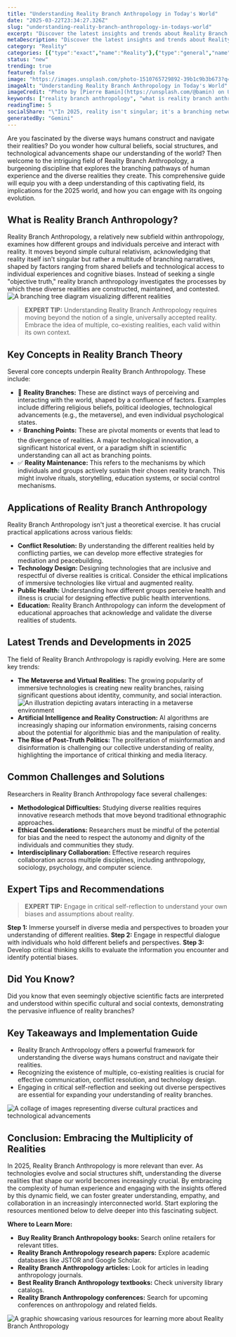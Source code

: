 ```yaml
---
title: "Understanding Reality Branch Anthropology in Today's World"
date: "2025-03-22T23:34:27.326Z"
slug: "understanding-reality-branch-anthropology-in-todays-world"
excerpt: "Discover the latest insights and trends about Reality Branch Anthropology. This comprehensive guide covers everything you need to know about Reality Branch Anthropology in 2025."
metaDescription: "Discover the latest insights and trends about Reality Branch Anthropology. This comprehensive guide covers everything you need to know about Reality Branch..."
category: "Reality"
categories: [{"type":"exact","name":"Reality"},{"type":"general","name":"Social Science"},{"type":"medium","name":"Cognitive Science"},{"type":"specific","name":"Simulation Studies"},{"type":"niche","name":"Branching Narratives"}]
status: "new"
trending: true
featured: false
image: "https://images.unsplash.com/photo-1510765729892-39b1c9b3b673?q=85&w=1200&fit=max&fm=webp&auto=compress"
imageAlt: "Understanding Reality Branch Anthropology in Today's World"
imageCredit: "Photo by [Pierre Bamin](https://unsplash.com/@bamin) on Unsplash"
keywords: ["reality branch anthropology", "what is reality branch anthropology", "reality branch theory anthropology", "reality branch anthropology definition", "buy reality branch anthropology books", "reality branch anthropology research papers", "reality branch anthropology articles", "reality branch anthropology explained simply", "best reality branch anthropology textbooks", "reality branch anthropology conferences"]
readingTime: 5
socialShare: "\"In 2025, reality isn't singular; it's a branching network of perspectives.  Understanding these 'reality branches' is key to navigating our increasingly complex world.\""
generatedBy: "Gemini"
---
```




Are you fascinated by the diverse ways humans construct and navigate their realities?  Do you wonder how cultural beliefs, social structures, and technological advancements shape our understanding of the world? Then welcome to the intriguing field of Reality Branch Anthropology, a burgeoning discipline that explores the branching pathways of human experience and the diverse realities they create.  This comprehensive guide will equip you with a deep understanding of this captivating field, its implications for the 2025 world, and how you can engage with its ongoing evolution.

## What is Reality Branch Anthropology?

Reality Branch Anthropology, a relatively new subfield within anthropology, examines how different groups and individuals perceive and interact with reality.  It moves beyond simple cultural relativism, acknowledging that reality itself isn't singular but rather a multitude of branching narratives, shaped by factors ranging from shared beliefs and technological access to individual experiences and cognitive biases.  Instead of seeking a single "objective truth," reality branch anthropology investigates the processes by which these diverse realities are constructed, maintained, and contested. ![A branching tree diagram visualizing different realities](https://images.unsplash.com/photo-1510920018318-3b4dfe979e4d?q=85&w=1200&fit=max&fm=webp&auto=compress)

> **EXPERT TIP:**  Understanding Reality Branch Anthropology requires moving beyond the notion of a single, universally accepted reality.  Embrace the idea of multiple, co-existing realities, each valid within its own context.

## Key Concepts in Reality Branch Theory

Several core concepts underpin Reality Branch Anthropology.  These include:

* 🔑 **Reality Branches:**  These are distinct ways of perceiving and interacting with the world, shaped by a confluence of factors.  Examples include differing religious beliefs, political ideologies, technological advancements (e.g., the metaverse), and even individual psychological states.
* ⚡ **Branching Points:** These are pivotal moments or events that lead to the divergence of realities.  A major technological innovation, a significant historical event, or a paradigm shift in scientific understanding can all act as branching points.
* ✅ **Reality Maintenance:** This refers to the mechanisms by which individuals and groups actively sustain their chosen reality branch. This might involve rituals, storytelling, education systems, or social control mechanisms.

##  Applications of Reality Branch Anthropology

Reality Branch Anthropology isn't just a theoretical exercise.  It has crucial practical applications across various fields:

* **Conflict Resolution:** By understanding the different realities held by conflicting parties, we can develop more effective strategies for mediation and peacebuilding.
* **Technology Design:**  Designing technologies that are inclusive and respectful of diverse realities is critical.  Consider the ethical implications of immersive technologies like virtual and augmented reality.
* **Public Health:**  Understanding how different groups perceive health and illness is crucial for designing effective public health interventions.
* **Education:** Reality Branch Anthropology can inform the development of educational approaches that acknowledge and validate the diverse realities of students.

## Latest Trends and Developments in 2025

The field of Reality Branch Anthropology is rapidly evolving.  Here are some key trends:

* **The Metaverse and Virtual Realities:** The growing popularity of immersive technologies is creating new reality branches, raising significant questions about identity, community, and social interaction. ![An illustration depicting avatars interacting in a metaverse environment](https://images.unsplash.com/photo-1510765729892-39b1c9b3b673?q=85&w=1200&fit=max&fm=webp&auto=compress)
* **Artificial Intelligence and Reality Construction:** AI algorithms are increasingly shaping our information environments, raising concerns about the potential for algorithmic bias and the manipulation of reality.
* **The Rise of Post-Truth Politics:** The proliferation of misinformation and disinformation is challenging our collective understanding of reality, highlighting the importance of critical thinking and media literacy.

## Common Challenges and Solutions

Researchers in Reality Branch Anthropology face several challenges:

* **Methodological Difficulties:** Studying diverse realities requires innovative research methods that move beyond traditional ethnographic approaches.
* **Ethical Considerations:**  Researchers must be mindful of the potential for bias and the need to respect the autonomy and dignity of the individuals and communities they study.
* **Interdisciplinary Collaboration:**  Effective research requires collaboration across multiple disciplines, including anthropology, sociology, psychology, and computer science.

## Expert Tips and Recommendations

> **EXPERT TIP:**  Engage in critical self-reflection to understand your own biases and assumptions about reality.

**Step 1:** Immerse yourself in diverse media and perspectives to broaden your understanding of different realities.
**Step 2:**  Engage in respectful dialogue with individuals who hold different beliefs and perspectives.
**Step 3:** Develop critical thinking skills to evaluate the information you encounter and identify potential biases.

## Did You Know?

Did you know that even seemingly objective scientific facts are interpreted and understood within specific cultural and social contexts, demonstrating the pervasive influence of reality branches?

## Key Takeaways and Implementation Guide

* Reality Branch Anthropology offers a powerful framework for understanding the diverse ways humans construct and navigate their realities.
* Recognizing the existence of multiple, co-existing realities is crucial for effective communication, conflict resolution, and technology design.
* Engaging in critical self-reflection and seeking out diverse perspectives are essential for expanding your understanding of reality branches.

![A collage of images representing diverse cultural practices and technological advancements](https://images.unsplash.com/photo-1491403727552-358a3512bab2?q=85&w=1200&fit=max&fm=webp&auto=compress)

## Conclusion: Embracing the Multiplicity of Realities

In 2025, Reality Branch Anthropology is more relevant than ever.  As technologies evolve and social structures shift, understanding the diverse realities that shape our world becomes increasingly crucial.  By embracing the complexity of human experience and engaging with the insights offered by this dynamic field, we can foster greater understanding, empathy, and collaboration in an increasingly interconnected world.  Start exploring the resources mentioned below to delve deeper into this fascinating subject.

**Where to Learn More:**

* **Buy Reality Branch Anthropology books:**  Search online retailers for relevant titles.
* **Reality Branch Anthropology research papers:** Explore academic databases like JSTOR and Google Scholar.
* **Reality Branch Anthropology articles:** Look for articles in leading anthropology journals.
* **Best Reality Branch Anthropology textbooks:** Check university library catalogs.
* **Reality Branch Anthropology conferences:** Search for upcoming conferences on anthropology and related fields.

![A graphic showcasing various resources for learning more about Reality Branch Anthropology](https://images.unsplash.com/photo-1516488451233-4aaa157b87e0?q=85&w=1200&fit=max&fm=webp&auto=compress)

